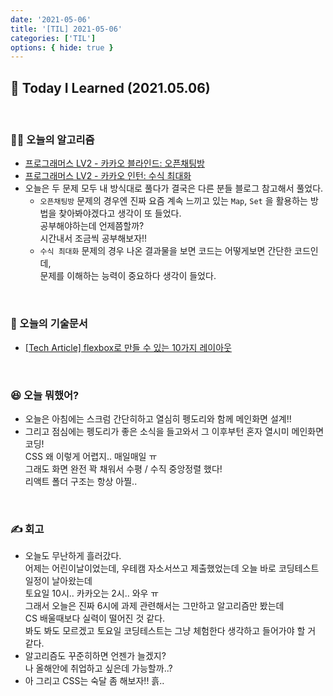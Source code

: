 ```yaml
---
date: '2021-05-06'
title: '[TIL] 2021-05-06'
categories: ['TIL']
options: { hide: true }
---
```


## 🚀 Today I Learned (2021.05.06)

<br/>

### **👨‍💻 오늘의 알고리즘**

-   [프로그래머스 LV2 - 카카오 블라인드: 오픈채팅방](https://programmers.co.kr/learn/courses/30/lessons/42888)
-   [프로그래머스 LV2 - 카카오 인턴: 수식 최대화](https://programmers.co.kr/learn/courses/30/lessons/67257)
-   오늘은 두 문제 모두 내 방식대로 풀다가 결국은 다른 분들 블로그 참고해서 풀었다.
    -   `오픈채팅방` 문제의 경우엔 진짜 요즘 계속 느끼고 있는 `Map`, `Set` 을 활용하는 방법을 찾아봐야겠다고 생각이 또 들었다.  
         공부해야하는데 언제쯤할까?  
         시간내서 조금씩 공부해보자!!
    -   `수식 최대화` 문제의 경우 나온 결과물을 보면 코드는 어떻게보면 간단한 코드인데,  
         문제를 이해하는 능력이 중요하다 생각이 들었다.

<br/>

### **📑 오늘의 기술문서**

-   [[Tech Article] flexbox로 만들 수 있는 10가지 레이아웃](https://17-sss.github.io/2021-05-06-[기술문서_정리(느낀점)]_flexbox로_만들_수_있는_10가지_레이아웃)

<br/>

### **😆 오늘 뭐했어?**

-   오늘은 아침에는 스크럼 간단히하고 열심히 펭도리와 함께 메인화면 설계!!
-   그리고 점심에는 펭도리가 좋은 소식을 들고와서 그 이후부턴 혼자 열시미 메인화면 코딩!  
    CSS 왜 이렇게 어렵지.. 매일매일 ㅠ  
    그래도 화면 완전 꽉 채워서 수평 / 수직 중앙정렬 했다!  
    리액트 폴더 구조는 항상 아찔..

<br/>

### **✍️ 회고**

-   오늘도 무난하게 흘러갔다.  
    어제는 어린이날이었는데, 우테캠 자소서쓰고 제출했었는데 오늘 바로 코딩테스트 일정이 날아왔는데  
    토요일 10시.. 카카오는 2시.. 와우 ㅠ  
    그래서 오늘은 진짜 6시에 과제 관련해서는 그만하고 알고리즘만 봤는데  
    CS 배울때보다 실력이 떨어진 것 같다.  
    봐도 봐도 모르겠고 토요일 코딩테스트는 그냥 체험한다 생각하고 들어가야 할 거 같다.
-   알고리즘도 꾸준히하면 언젠가 늘겠지?  
    나 올해안에 취업하고 싶은데 가능할까..?
-   아 그리고 CSS는 숙달 좀 해보자!! 흙..
